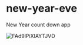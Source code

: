 # new-year-eve
New Year count down app

![FAd9lPiXIAYTJVD](https://user-images.githubusercontent.com/19623279/135714854-2eeb07ca-8881-4a8c-8bf9-fb46500f1cd5.jpeg)

